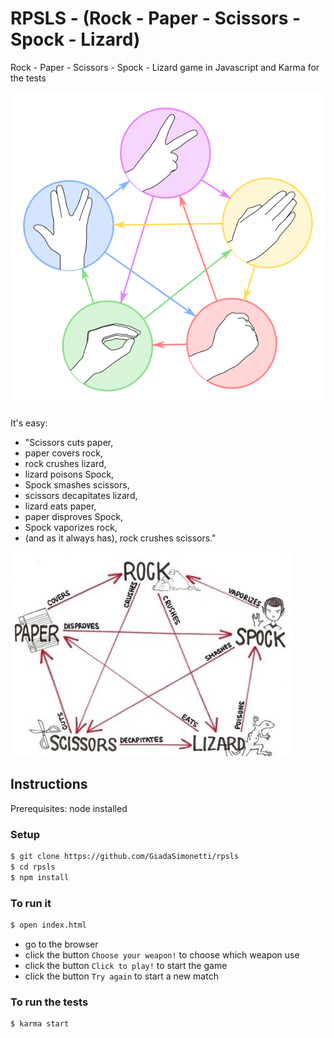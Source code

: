# RPSLS - (Rock - Paper - Scissors - Spock - Lizard)

Rock - Paper - Scissors - Spock - Lizard game in Javascript and Karma for the tests

![RPSLS](./images/RPSLS.png?raw=true)

It's easy:

* "Scissors cuts paper,
* paper covers rock,
* rock crushes lizard,
* lizard poisons Spock,
* Spock smashes scissors,
* scissors decapitates lizard,
* lizard eats paper,
* paper disproves Spock,
* Spock vaporizes rock,
* (and as it always has), rock crushes scissors."

![Rock-Paper-Scissors-Spock-Lizard](./images/Rock-Paper-Scissors-Lizard-Spock.jpg?raw=true)

## Instructions

Prerequisites: node installed

### Setup

```sh
$ git clone https://github.com/GiadaSimonetti/rpsls
$ cd rpsls
$ npm install
```

### To run it

```sh
$ open index.html
```
- go to the browser
- click the button `Choose your weapon!` to choose which weapon use
- click the button `Click to play!` to start the game
- click the button `Try again` to start a new match


### To run the tests

```sh
$ karma start
```
